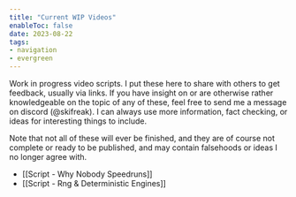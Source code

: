 ```yaml
---
title: "Current WIP Videos"
enableToc: false
date: 2023-08-22
tags:
- navigation
- evergreen
---
```

Work in progress video scripts. I put these here to share with others to get feedback, usually via links. If you have insight on or are otherwise rather knowledgeable on the topic of any of these, feel free to send me a message on discord (@skifreak). I can always use more information, fact checking, or ideas for interesting things to include.

Note that not all of these will ever be finished, and they are of course not complete or ready to be published, and may contain falsehoods or ideas I no longer agree with.

- [[Script - Why Nobody Speedruns]]
- [[Script - Rng & Deterministic Engines]] 
